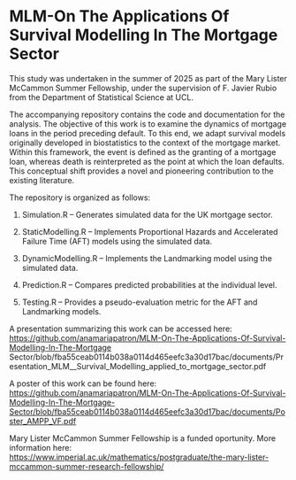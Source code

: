 # MLM-On The Applications Of Survival Modelling In The Mortgage Sector
This study was undertaken in the summer of 2025 as part of the Mary Lister McCammon Summer Fellowship, under the supervision of F. Javier Rubio from the Department of Statistical Science at UCL.

The accompanying repository contains the code and documentation for the analysis. The objective of this work is to examine the dynamics of mortgage loans in the period preceding default. To this end, we adapt survival models originally developed in biostatistics to the context of the mortgage market. Within this framework, the event is defined as the granting of a mortgage loan, whereas death is reinterpreted as the point at which the loan defaults. This conceptual shift provides a novel and pioneering contribution to the existing literature.


The repository is organized as follows:

1. Simulation.R – Generates simulated data for the UK mortgage sector.

2. StaticModelling.R – Implements Proportional Hazards and Accelerated Failure Time (AFT) models using the simulated data.

2. DynamicModelling.R – Implements the Landmarking model using the simulated data.

3. Prediction.R – Compares predicted probabilities at the individual level.

4. Testing.R – Provides a pseudo-evaluation metric for the AFT and Landmarking models.


A presentation summarizing this work can be accessed here: https://github.com/anamariapatron/MLM-On-The-Applications-Of-Survival-Modelling-In-The-Mortgage Sector/blob/fba55ceab0114b038a0114d465eefc3a30d17bac/documents/Presentation_MLM__Survival_Modelling_applied_to_mortgage_sector.pdf

A poster of this work can be found here: https://github.com/anamariapatron/MLM-On-The-Applications-Of-Survival-Modelling-In-The-Mortgage-Sector/blob/fba55ceab0114b038a0114d465eefc3a30d17bac/documents/Poster_AMPP_VF.pdf

Mary Lister McCammon Summer Fellowship is a funded oportunity. More information here: https://www.imperial.ac.uk/mathematics/postgraduate/the-mary-lister-mccammon-summer-research-fellowship/
